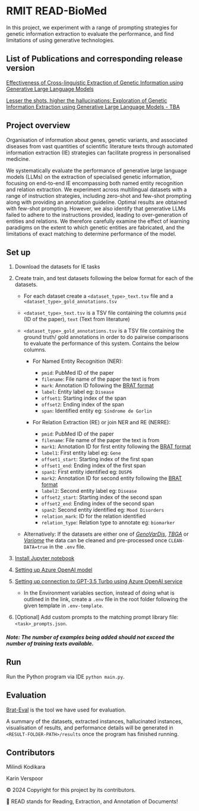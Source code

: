 # RMIT READ-BioMed

In this project, we experiment with a range of prompting strategies for 
genetic information extraction to evaluate the performance, 
and find limitations of using generative technologies.

## List of Publications and corresponding release version

[Effectiveness of Cross-linguistic Extraction of Genetic
Information using Generative Large Language Models](https://ceur-ws.org/Vol-3756/GenoVarDis2024_paper4.pdf)

[Lesser the shots, higher the hallucinations: Exploration of Genetic Information Extraction using Generative Large Language Models - TBA]()

## Project overview
Organisation of information about genes, genetic variants, and associated diseases from vast
quantities of scientific literature texts through
automated information extraction (IE) strategies can facilitate progress in personalised
medicine.

We systematically evaluate the performance of
generative large language models (LLMs) on
the extraction of specialised genetic information, focusing on end-to-end IE encompassing
both named entity recognition and relation extraction. We experiment across multilingual 
datasets with a range of instruction strategies, including zero-shot and few-shot 
prompting along with providing an annotation guideline. Optimal results are obtained with
few-shot prompting. However, we also identify that generative LLMs failed to adhere to the 
instructions provided, leading to over-generation of entities and relations. 
We therefore carefully
examine the effect of learning paradigms on
the extent to which genetic entities are fabricated, and the limitations of exact matching to
determine performance of the model.

## Set up
1. Download the datasets for IE tasks 
2. Create train, and test datasets following the below format for each of the datasets.

    - For each dataset create a `<dataset_type>_text.tsv` file and a `<dataset_type>_gold_annotations.tsv`
    - `<dataset_type>_text.tsv` is a TSV file containing the columns `pmid` (ID of the paper), `text` (Text from literature)
    - `<dataset_type>_gold_annotations.tsv` is a TSV file containing the ground truth/ gold annotations in order to do pairwise comparisons to evaluate the performance of this system. Contains the below columns.
      - For Named Entity Recognition (NER):
        - `pmid`: PubMed ID of the paper
        - `filename`: File name of the paper the text is from
        - `mark`: Annotation ID following the [BRAT format](https://brat.nlplab.org/standoff.html)
        - `label`: Entity label eg: `Disease`
        - `offset1`: Starting index of the span
        - `offset2`: Ending index of the span
        - `span`: Identified entity eg: `Síndrome de Gorlin`
        
      - For Relation Extraction (RE) or join NER and RE (NERRE):
        - `pmid`: PubMed ID of the paper
        - `filename`: File name of the paper the text is from
        - `mark1`: Annotation ID for first entity following the [BRAT format](https://brat.nlplab.org/standoff.html)
        - `label1`: First entity label eg: `Gene`
        - `offset1_start`: Starting index of the first span
        - `offset1_end`: Ending index of the first span
        - `span1`: First entity identified eg: `DUSP6`
        - `mark2`: Annotation ID for second entity following the [BRAT format](https://brat.nlplab.org/standoff.html)
        - `label2`: Second entity label eg: `Disease`
        - `offset2_start`: Starting index of the second span
        - `offset2_end`: Ending index of the second span
        - `span2`: Second entity identified eg: `Mood Disorders`
        - `relation_mark`: ID for the relation identified
        - `relation_type`: Relation type to annotate eg: `biomarker`
        
    - Alternatively: If the datasets are either one of [_GenoVarDis_](https://codalab.lisn.upsaclay.fr/competitions/17733), [_TBGA_](https://zenodo.org/records/5911097) or [_Variome_](https://bitbucket.org/readbiomed/variome-corpus-data/src/master/) the data can be cleaned and pre-processed once `CLEAN-DATA=true` in the `.env` file. 


2. [Install Jupyter notebook](https://jupyter.org/install) 


3. [Setting up Azure OpenAI model](https://learn.microsoft.com/en-us/azure/ai-services/openai/how-to/working-with-models?tabs=powershell#model-updates)


4. [Setting up connection to GPT-3.5 Turbo using Azure OpenAI service](https://learn.microsoft.com/en-us/azure/ai-services/openai/quickstart?tabs=command-line%2Cpython-new&pivots=programming-language-python)
   - In the Environment variables section, instead of doing what is outlined in the link, create a `.env` file in the root folder following the given template in `.env-template`.

5. \[Optional] Add custom prompts to the matching prompt library file: `<task>_prompts.json`.
   
##### Note: The number of examples being added should not exceed the number of training texts available. 
    
## Run 
Run the Python program via IDE `python main.py`.

## Evaluation
[Brat-Eval](https://github.com/READ-BioMed/brateval) is the tool we have used for evaluation. 

A summary of the datasets, 
extracted instances, hallucinated instances, visualisation of results, and performance details 
will be generated in `<RESULT-FOLDER-PATH>/results` once the program has finished running.



## Contributors
Milindi Kodikara

Karin Verspoor

&copy; 2024 Copyright for this project by its contributors.

🧩 READ stands for Reading, Extraction, and Annotation of Documents!
